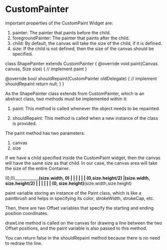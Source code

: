 # CustomPainter

important properties of the CustomPaint Widget are:

1. painter: The painter that paints before the child.
2. foregroundPainter: The painter that paints after the child.
3. child: By default, the canvas will take the size of the child, if it is defined.
4. size: If the child is not defined, then the size of the canvas should be specified.

class ShapePainter extends CustomPainter {
@override
void paint(Canvas canvas, Size size) {
// implement paint
}

@override
bool shouldRepaint(CustomPainter oldDelegate) {
// implement shouldRepaint
return null;
}
}

As the ShapePainter class extends from CustomPainter, which is an abstract class, two methods must be implemented within it:

1. paint: This method is called whenever the object needs to be repainted.

2. shouldRepaint: This method is called when a new instance of the class is provided.

The paint method has two parameters:

1. canvas
2. size

If we have a child specified inside the CustomPaint widget, then the canvas will have the same size as that child. In our case, the canvas area will take the size of the entire Container.

(0,0)______________________(size.width, 0)
|                           |
|                           |
|                           |
(0,size.height/2)           |(size.width, size.height/2)
|                           |
|                           |
|                           |
(0, size.height)__________(size.width,size.height)              




paint variable storing an instance of the Paint class, which is like a paintbrush and helps in specifying its color, strokeWidth, strokeCap, etc.

Then, there are two Offset variables that specify the starting and ending position coordinates.

drawLine method is called on the canvas for drawing a line between the two Offset positions, and the paint variable is also passed to this method.

You can return false in the shouldRepaint method because there is no need to redraw the line.